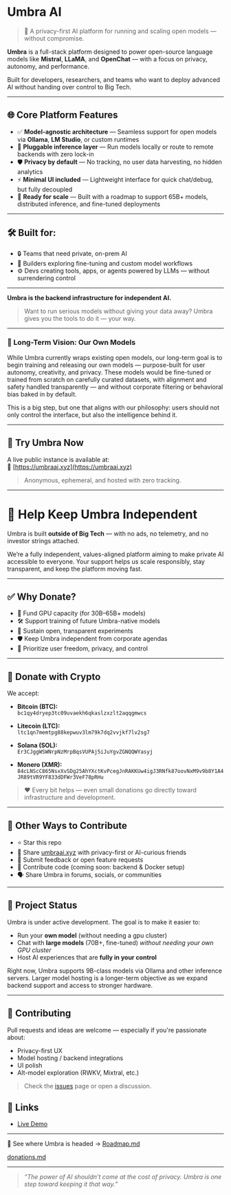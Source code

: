# Umbra AI

> 🧠 A privacy-first AI platform for running and scaling open models — without compromise.

**Umbra** is a full-stack platform designed to power open-source language models like **Mistral**, **LLaMA**, and **OpenChat** — with a focus on privacy, autonomy, and performance.

Built for developers, researchers, and teams who want to deploy advanced AI without handing over control to Big Tech.

---

## 🌐 Core Platform Features

- ✅ **Model-agnostic architecture** — Seamless support for open models via **Ollama**, **LM Studio**, or custom runtimes
- 🧩 **Pluggable inference layer** — Run models locally or route to remote backends with zero lock-in
- 🛡️ **Privacy by default** — No tracking, no user data harvesting, no hidden analytics
- ⚡ **Minimal UI included** — Lightweight interface for quick chat/debug, but fully decoupled
- 🧠 **Ready for scale** — Built with a roadmap to support 65B+ models, distributed inference, and fine-tuned deployments

---

## 🛠️ Built for:

- 🔒 Teams that need private, on-prem AI
- 🧪 Builders exploring fine-tuning and custom model workflows
- ⚙️ Devs creating tools, apps, or agents powered by LLMs — without surrendering control

---

**Umbra is the backend infrastructure for independent AI.**

> Want to run serious models without giving your data away? Umbra gives you the tools to do it — your way.

---

### 🌌 Long-Term Vision: Our Own Models

While Umbra currently wraps existing open models, our long-term goal is to begin training and releasing our own models — purpose-built for user autonomy, creativity, and privacy. These models would be fine-tuned or trained from scratch on carefully curated datasets, with alignment and safety handled transparently — and without corporate filtering or behavioral bias baked in by default.

This is a big step, but one that aligns with our philosophy: users should not only control the interface, but also the intelligence behind it.

---

## 🚀 Try Umbra Now

A live public instance is available at:  
🔗 [https://umbraai.xyz](https://umbraai.xyz)

> Anonymous, ephemeral, and hosted with zero tracking.

---

# 💸 Help Keep Umbra Independent

Umbra is built **outside of Big Tech** — with no ads, no telemetry, and no investor strings attached.

We’re a fully independent, values-aligned platform aiming to make private AI accessible to everyone. Your support helps us scale responsibly, stay transparent, and keep the platform moving fast.

---

## ✅ Why Donate?

- 🧠 Fund GPU capacity (for 30B–65B+ models)
- 🛠️ Support training of future Umbra-native models
- 🧪 Sustain open, transparent experiments
- 🛡️ Keep Umbra independent from corporate agendas
- 🤝 Prioritize user freedom, privacy, and control

---

## 🔐 Donate with Crypto

We accept:

- **Bitcoin (BTC):**  
  `bc1qy4dryep3tc09uvaekh6qkaslzxzlt2aqqgmwcs`

- **Litecoin (LTC):**  
  `ltc1qn7memtpg88kepwuv3lm79k7dq2vvjkf7lv2sg7`

- **Solana (SOL):**  
  `Er3CJggWSWNrpNzMrpBqsVUPAj5iJuYgvZGNQQWYasyj`

- **Monero (XMR):**  
  `84cLNScC865NsxXvSDg25AhYXctKvPcegJnRAKKUw4igJ3RNfk87oovNxM9v9b8Y1A4JR89tVR9YF833dDFWr3VeF78pRHu`

> ❤️ Every bit helps — even small donations go directly toward infrastructure and development.

---

## 🌱 Other Ways to Contribute

- ⭐ Star this repo
- 🧵 Share [umbraai.xyz](https://umbraai.xyz) with privacy-first or AI-curious friends
- 🐛 Submit feedback or open feature requests
- 🔧 Contribute code (coming soon: backend & Docker setup)
- 🗣️ Share Umbra in forums, socials, or communities
---

## 🚧 Project Status

Umbra is under active development. The goal is to make it easier to:

- Run your **own model** (without needing a gpu cluster)
- Chat with **large models** (70B+, fine-tuned) *without needing your own GPU cluster*
- Host AI experiences that are **fully in your control**

Right now, Umbra supports 9B-class models via Ollama and other inference servers. Larger model hosting is a longer-term objective as we expand backend support and access to stronger hardware.

---

## 💬 Contributing

Pull requests and ideas are welcome — especially if you're passionate about:
- Privacy-first UX
- Model hosting / backend integrations
- UI polish
- Alt-model exploration (RWKV, Mixtral, etc.)

> Check the [issues](https://github.com/umbra-ai1/umbra-ai/issues) page or open a discussion.


## 🔗 Links

- [Live Demo](https://umbraai.xyz)

---

📍 See where Umbra is headed → [Roadmap.md](./docs/Roadmap.md)

[donations.md](./docs/donations.md)

---

> _“The power of AI shouldn’t come at the cost of privacy. Umbra is one step toward keeping it that way.”_

